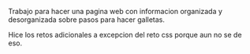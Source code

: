 Trabajo para hacer una pagina web con informacion organizada y desorganizada sobre pasos para hacer galletas.

Hice los retos adicionales a excepcion del reto css porque aun no se de eso.